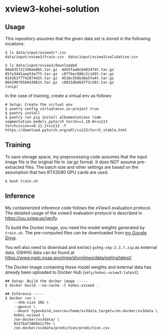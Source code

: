 # xview3-kohei-solution

## Usage

This repository assumes that the given data set is stored in the following locations:

```
$ ls data/input/xview3/*.csv
data/input/xview3/train.csv  data/input/xview3/validation.csv

$ ls data/input/xview3/downloaded
00a035722196ee86t.tar.gz  4455faa0cb4824f4t.tar.gz  85fe34d1aee53a7ft.tar.gz  c07f6ec980c2c149t.tar.gz
014261f774287442t.tar.gz  4518c556b38a5fa4t.tar.gz  864390795b0439b1t.tar.gz  c0831dbd6d7f3c56t.tar.gz
(snip)
```

In the case of training, create a virtual env as follows:

```
# Setup: Create the virtual env
$ poetry config virtualenvs.in-project true
$ poetry install
$ poetry run pip install albumentations timm segmentation_models_pytorch torch==1.10.0+cu113 torchvision==0.11.1+cu113 -f https://download.pytorch.org/whl/cu113/torch_stable.html
```

## Training

To save storage space, my preprocessing code assumes that the input image file is the original file in .tar.gz format. It does NOT assume pre-extracted files.
The batch size and other settings are based on the assumption that two RTX3080 GPU cards are used.

```
$ bash train.sh
```

## Inference

My containerized inference code follows the xView3 evaluation protocol. The detailed usage of the xview3 evaluation protocol is described in https://iuu.xview.us/verify.

To build the Docker Image, you need the model weights generated by `train.sh`. The pre-computed files can be downloaded from [my Google Drive](https://drive.google.com/drive/folders/135fL32owYJcVgF_K_Pj43p0DSZizI2uu?usp=sharing).

You will also need to download and extract `gshhg-shp-2.3.7.zip` as external data.
GSHHG data can be found at https://www.ngdc.noaa.gov/mgg/shorelines/data/gshhg/latest/

The Docker image containing these model weights and external data has already been uploaded to Docker Hub (`smly/kohei-xview3:latest`).

```
## Setup: Build the docker image -----
$ docker build --no-cache -t kohei-xview3 .

## Inference -----
$ docker run \
    --shm-size 16G \
    --gpus=1 \
    --mount type=bind,source=/home/xv3data,target=/on-docker/xv3data \
    kohei-xview3 \
    /on-docker/xv3data/ \
    0157baf3866b2cf9v \
    /on-docker/xv3data/prediction/prediction.csv
```
